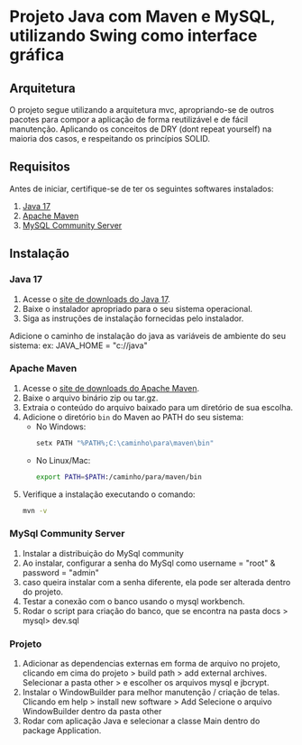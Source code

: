 # Projeto Java com Maven e MySQL, utilizando Swing como interface gráfica

## Arquitetura
O projeto segue utilizando a arquitetura mvc, apropriando-se de outros pacotes para compor a aplicação de forma reutilizável e de fácil manutenção. Aplicando os conceitos de DRY (dont repeat yourself) na maioria dos casos, e respeitando os princípios SOLID.

## Requisitos

Antes de iniciar, certifique-se de ter os seguintes softwares instalados:

1. [Java 17](https://www.oracle.com/java/technologies/javase-jdk17-downloads.html)
2. [Apache Maven](https://maven.apache.org/download.cgi)
3. [MySQL Community Server](https://dev.mysql.com/downloads/mysql/)

## Instalação

### Java 17

1. Acesse o [site de downloads do Java 17](https://www.oracle.com/java/technologies/javase-jdk17-downloads.html).
2. Baixe o instalador apropriado para o seu sistema operacional.
3. Siga as instruções de instalação fornecidas pelo instalador.

Adicione o caminho de instalação do java as variáveis de ambiente do seu sistema: ex: JAVA_HOME = "c://java"

### Apache Maven

1. Acesse o [site de downloads do Apache Maven](https://maven.apache.org/download.cgi).
2. Baixe o arquivo binário zip ou tar.gz.
3. Extraia o conteúdo do arquivo baixado para um diretório de sua escolha.
4. Adicione o diretório `bin` do Maven ao PATH do seu sistema:
   - No Windows:
     ```sh
     setx PATH "%PATH%;C:\caminho\para\maven\bin"
     ```
   - No Linux/Mac:
     ```sh
     export PATH=$PATH:/caminho/para/maven/bin
     ```
5. Verifique a instalação executando o comando:
   ```sh
   mvn -v

### MySql Community Server

1. Instalar a distribuição do MySql community
2. Ao instalar, configurar a senha do MySql como username = "root" & password = "admin"
3. caso queira instalar com a senha diferente, ela pode ser alterada dentro do projeto.
4. Testar a conexão com o banco usando o mysql workbench.
5. Rodar o script para criação do banco, que se encontra na pasta docs > mysql> dev.sql

### Projeto

1. Adicionar as dependencias externas em forma de arquivo no projeto, clicando em cima do projeto > build path > add external archives.
Selecionar a pasta other > e escolher os arquivos mysql e jbcrypt.
2. Instalar o WindowBuilder para melhor manutenção / criação de telas.
Clicando em help > install new software > Add
Selecione o arquivo WindowBuilder dentro da pasta other
3. Rodar com aplicação Java e selecionar a classe Main dentro do package Application.
